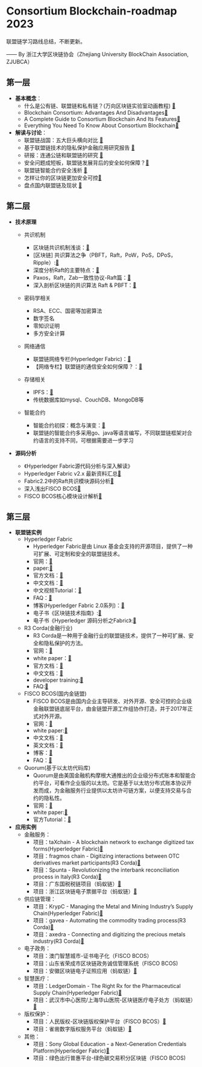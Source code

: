 # Consortium Blockchain-roadmap 2023

联盟链学习路线总结，不断更新。

—— By 浙江大学区块链协会（Zhejiang University BlockChain Association, ZJUBCA）

## 第一层

+ **基本概念**：
  + 什么是公有链、联盟链和私有链？(万向区块链实验室动画教程) [🔗](https://v.qq.com/x/page/a0328vol40v.html)
  + Blockchain Consortium: Advantages And Disadvantages[🔗](https://dataconomy.com/2023/01/blockchain-consortium-advantages/)
  + A Complete Guide to Consortium Blockchain And Its Features[🔗](https://www.analyticsvidhya.com/blog/2023/01/a-complete-guide-to-consortium-blockchain-and-its-features/)
  + Everything You Need To Know About Consortium Blockchain[🔗](https://www.blockchain-council.org/blockchain/everything-you-need-to-know-about-consortium-blockchain/)
+ **解读与讨论**：
  + 联盟链战国：五大巨头横向对比 [🔗](https://www.infoq.cn/article/5-consortium-blockchain-comparison/)
  + 基于联盟链技术的隐私保护金融应用研究报告 [🔗](https://www.bfia.org.cn/upload/file/20221201/1669860599908060153.pdf)
  + 研报：连通公链和联盟链的研究 [🔗](https://www.8btc.com/article/6582723)
  + 安全问题成短板，联盟链发展背后的安全如何保障？[🔗](https://www.chainnews.com/articles/576303926328.htm)
  + 联盟链智能合约安全浅析 [🔗](https://paper.seebug.org/1317/)
  + 怎样让你的区块链更加安全可控[🔗](https://fisco-bcos-documentation.readthedocs.io/zh_CN/latest/docs/articles/1_conception/safe_and_controllable.html)
  + 盘点国内联盟链及现状 [🔗](https://zhuanlan.zhihu.com/p/519283107)

## 第二层

+ **技术原理**
  
  + 共识机制
    
    + 区块链共识机制浅谈：[🔗](https://blog.csdn.net/jeffrey__zhou/article/details/56672948)
    + [区块链] 共识算法之争（PBFT，Raft，PoW，PoS，DPoS，Ripple）:[🔗](https://www.cnblogs.com/X-knight/p/9157814.html)
    + 深度分析Raft的主要特点：[🔗](https://mp.weixin.qq.com/s/yxJNsFzhpShzRvU9djhTjQ)
    + Paxos，Raft，Zab一致性协议-Raft篇：[🔗](https://mp.weixin.qq.com/s/5EZ2_vIzHEymJPxeSZtlmg)
    + 深入剖析区块链的共识算法 Raft & PBFT：[🔗](https://mp.weixin.qq.com/s/ITCaMKdYrdlvQ0IGW3qpKg)
  
  + 密码学相关
    
    - RSA、ECC、国密等加密算法
    - 数字签名
    - 零知识证明
    - 多方安全计算
  
  + 网络通信
    
    - 联盟链网络专栏(Hyperledger Fabric)：[🔗](https://hyperledger-fabric.readthedocs.io/zh_CN/latest/network/network.html)
    - 【网络专栏】联盟链的通信安全如何保障？：[🔗](https://tech.hyperchain.cn/wang-luo-zhuan-lan-lian-meng-lian-de-tong-xin-an-quan-ru-he-bao-zhang/)
  
  + 存储相关
    
    - IPFS：[🔗](https://docs.ipfs.tech/)
    - 传统数据库如mysql、CouchDB、MongoDB等
  
  + 智能合约
    
    - 智能合约初探：概念与演变：[🔗](https://fisco-bcos-documentation.readthedocs.io/zh_CN/latest/docs/articles/3_features/35_contract/smart_contract_concept_and_evolution.html)
    - 联盟链的智能合约多采用go、java等语言编写，不同联盟链框架对合约语言的支持不同，可根据需要进一步学习

+ **源码分析**
  
  - 《Hyperledger Fabric源代码分析与深入解读》
  - Hyperledger Fabric v2.x 最新资料汇总[🔗](https://hello2mao.github.io/2020/04/22/hyperledger-fabric-v2.x-info/)
  - Fabric2.2中的Raft共识模块源码分析[🔗](https://www.cnblogs.com/GarrettWale/p/16131853.html)
  - 深入浅出FISCO BCOS[🔗](https://fisco-bcos-documentation.readthedocs.io/zh_CN/latest/docs/articles/index.html)
  - FISCO BCOS核心模块设计解析[🔗](https://fisco-bcos-documentation.readthedocs.io/zh_CN/latest/docs/design/index.html)

## 第三层

+ **联盟链实例**
  + Hyperledger Fabric
    + Hyperledger Fabric是由 Linux 基金会支持的开源项目，提供了一种可扩展、可定制和安全的联盟链技术。
    + 官网：[🔗](https://www.hyperledger.org/use/fabric)
    + paper:[🔗](https://arxiv.org/pdf/1801.10228.pdf)
    + 官方文档：[🔗](https://hyperledger-fabric.readthedocs.io/en/release-2.5/)
    + 中文文档：[🔗](https://hyperledgercn.github.io/hyperledgerDocs/)
    + 中文视频Tutorial：[🔗](https://wiki.hyperledger.org/display/TWGC/Fabric+Video+Tutorial)
    + FAQ：[🔗](https://github.com/Hyperledger-TWGC/FAQ)
    + 博客(Hyperledger Fabric 2.0系列)：[🔗](https://blog.csdn.net/qq_28540443/article/details/104265844)
    + 电子书《区块链技术指南》:[🔗](https://github.com/yeasy/blockchain_guide)
    + 电子书《Hyperledger 源码分析之Fabric》:[🔗](https://github.com/yeasy/hyperledger_code_fabric)
  + R3 Corda(金融行业)
    + R3 Corda是一种用于金融行业的联盟链技术，提供了一种可扩展、安全和隐私保护的方法。
    + 官网：[🔗](https://r3.com/products/corda/)
    + white paper：[🔗](https://r3.com/blog/corda-technical-whitepaper/)
    + 官方文档：[🔗](https://docs.r3.com/)
    + 中文文档：[🔗](https://cncorda.readthedocs.io/zh_CN/latest/index.html)
    + developer training:[🔗](https://training.corda.net/)
    + FAQ:[🔗](https://docs.r3.com/en/platform/corda/4.9/enterprise/notary/faq/toctree.html)
  + FISCO BCOS(国内金链盟)
    - FISCO BCOS是由国内企业主导研发、对外开源、安全可控的企业级金融联盟链底层平台，由金链盟开源工作组协作打造，并于2017年正式对外开源。
    - 官网：[🔗](https://www.fisco.com.cn/fisco_20.html)
    - white paper:[🔗](https://github.com/FISCO-BCOS/whitepaper)
    - 中文文档：[🔗](https://fisco-bcos-documentation.readthedocs.io/zh_CN/latest/)
    - 英文文档：[🔗](https://fisco-bcos-documentation.readthedocs.io/en/latest/index.html)
    - 博客：[🔗](https://www.wanghaoyi.com/fisco-bcos-learning.html)
    - FAQ：[🔗](https://fisco-bcos-documentation.readthedocs.io/en/latest/docs/faq/faq.html)
  + Quorum(基于以太坊代码库)
    - Quorum是由美国金融机构摩根大通推出的企业级分布式账本和智能合约平台，可看作企业版的以太坊。它是基于以太坊分布式账本协议开发而成，为金融服务行业提供以太坊许可链方案，以便支持交易与合约的隐私性。
    - 官网：[🔗](https://quorum.com/)
    - white paper:[🔗](https://github.com/ConsenSys/quorum/blob/master/docs/Quorum%20Whitepaper%20v0.2.pdf)
    - 官方Tutorial：[🔗](https://docs.goquorum.consensys.net/)
+ **应用实例**
  - 金融服务：
    - 项目：taXchain - A blockchain network to exchange digitized tax forms(Hyperledger Fabric)[🔗](https://www.hyperledger.org/learn/publications/taxchain-case-study)
    - 项目：fragmos chain - Digitizing interactions between OTC derivatives market participants(R3 Corda)[🔗](https://r3.com/case-studies/fragmos-chain/)
    - 项目：Spunta - Revolutionizing the interbank reconciliation process in Italy(R3 Corda)[🔗](https://r3.com/case-studies/spunta/)
    - 项目：广东国税税链项目（蚂蚁链）[🔗](https://guangdong.chinatax.gov.cn/gdsw/gzsw_swxw/2021-10/08/content_323f08675f604b629f233b5f38707d91.shtml)
    - 项目：浙江区块链电子票据平台（蚂蚁链）[🔗](https://www.zjzwfw.gov.cn/col/col1228922696/)
  - 供应链管理：
    - 项目：KrypC - Managing the Metal and Mining Industry’s Supply Chain(Hyperledger Fabric)[🔗](https://www.hyperledger.org/learn/publications/krypc-minehub-case-study)
    - 项目：gavea - Automating the commodity trading process(R3 Corda)[🔗](https://r3.com/case-studies/gavea/)
    - 项目：axedra - Connecting and digitizing the precious metals industry(R3 Corda)[🔗](https://r3.com/case-studies/axedras/)
  - 电子政务：
    - 项目：澳门智慧城市-证书电子化（FISCO BCOS）
    - 项目：山东省荣成市区块链政务诚信管理系统（FISCO BCOS)
    - 项目：安徽区块链电子证照应用（蚂蚁链）[🔗](https://sft.ah.gov.cn/public/7061/53866131.html)
  - 智慧医疗：
    - 项目：LedgerDomain - The Right Rx for the Pharmaceutical Supply Chain(Hyperledger Fabric)[🔗](https://www.hyperledger.org/learn/publications/ledgerdomain-case-study)
    - 项目：武汉市中心医院/上海华山医院-区块链医疗电子处方（蚂蚁链）[🔗](https://developer.aliyun.com/article/697162)
  - 版权保护：
    - 项目：人民版权-区块链版权保护平台（FISCO BCOS）[🔗](https://www.peoplec.cn/)
    - 项目：雀凿数字版权服务平台（蚂蚁链）[🔗](https://www.mydcs.com/pages/index?channelCode=WBLT)
  - 其他：
    - 项目：Sony Global Education - a Next-Generation Credentials Platform(Hyperledger Fabric)[🔗](https://www.hyperledger.org/wp-content/uploads/2017/12/Hyperledger_CaseStudy_Sony.pdf)
    - 项目：绿色出行普惠平台-绿色碳交易积分区块链（FISCO BCOS)